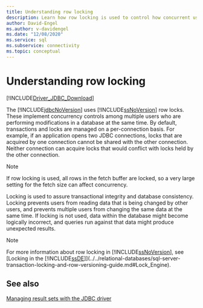 ```yaml
---
title: Understanding row locking
description: Learn how row locking is used to control how concurrent users access data at the same time from different connections.
author: David-Engel
ms.author: v-davidengel
ms.date: "12/08/2020"
ms.service: sql
ms.subservice: connectivity
ms.topic: conceptual
---
```


# Understanding row locking

[!INCLUDE[Driver_JDBC_Download](../../includes/driver_jdbc_download.md)]

The [!INCLUDE[jdbcNoVersion](../../includes/jdbcnoversion_md.md)] uses [!INCLUDE[ssNoVersion](../../includes/ssnoversion-md.md)] row locks. These implement concurrency controls among multiple users who are performing modifications in a database at the same time. By default, transactions and locks are managed on a per-connection basis. For example, if an application opens two JDBC connections, locks that are acquired by one connection cannot be shared with the other connection. Neither connection can acquire locks that would conflict with locks held by the other connection.

> [!NOTE]  
> If row locking is used, all rows in the fetch buffer are locked, so a very large setting for the fetch size can affect concurrency.

Locking is used to assure transactional integrity and database consistency. Locking prevents users from reading data that is being changed by other users, and prevents multiple users from changing the same data at the same time. If locking is not used, data within the database might become logically incorrect, and queries run against that data might produce unexpected results.

> [!NOTE]  
> For more information about row locking in [!INCLUDE[ssNoVersion](../../includes/ssnoversion-md.md)], see [Locking in the [!INCLUDE[ssDE](../../includes/ssde_md.md)]](../../relational-databases/sql-server-transaction-locking-and-row-versioning-guide.md#Lock_Engine).

## See also

[Managing result sets with the JDBC driver](managing-result-sets-with-the-jdbc-driver.md)
